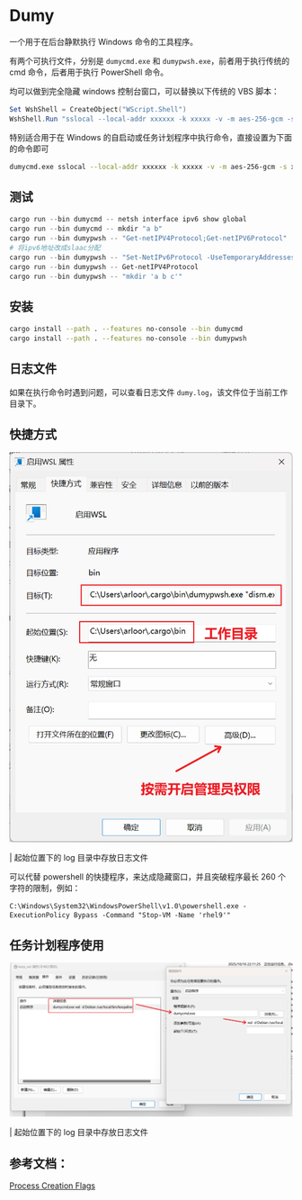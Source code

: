 # Dumy

一个用于在后台静默执行 Windows 命令的工具程序。

有两个可执行文件，分别是 `dumycmd.exe` 和 `dumypwsh.exe`，前者用于执行传统的 cmd 命令，后者用于执行 PowerShell 命令。

均可以做到完全隐藏 windows 控制台窗口，可以替换以下传统的 VBS 脚本：

```powershell
Set WshShell = CreateObject("WScript.Shell")
WshShell.Run "sslocal --local-addr xxxxxx -k xxxxx -v -m aes-256-gcm -s xxxxxxx", 0
```

特别适合用于在 Windows 的自启动或任务计划程序中执行命令，直接设置为下面的命令即可

```bash
dumycmd.exe sslocal --local-addr xxxxxx -k xxxxx -v -m aes-256-gcm -s xxxxxxx
```

## 测试

```powershell
cargo run --bin dumycmd -- netsh interface ipv6 show global
cargo run --bin dumycmd -- mkdir "a b"
cargo run --bin dumypwsh -- "Get-netIPV4Protocol;Get-netIPV6Protocol"
# 将ipv6地址改成slaac分配
cargo run --bin dumypwsh -- "Set-NetIPv6Protocol -UseTemporaryAddresses Disabled;Set-NetIPv6Protocol -RandomizeIdentifiers Disabled;Get-NetIPv6Protocol;Restart-NetAdapter -Name '以太网 6'"
cargo run --bin dumypwsh -- Get-netIPV4Protocol
cargo run --bin dumypwsh -- "mkdir 'a b c'"
```

## 安装

```bash
cargo install --path . --features no-console --bin dumycmd
cargo install --path . --features no-console --bin dumypwsh
```

## 日志文件

如果在执行命令时遇到问题，可以查看日志文件 `dumy.log`，该文件位于当前工作目录下。

## 快捷方式

![alt text](image.png)

| 起始位置下的 log 目录中存放日志文件

可以代替 powershell 的快捷程序，来达成隐藏窗口，并且突破程序最长 260 个字符的限制，例如：

```pwsh
C:\Windows\System32\WindowsPowerShell\v1.0\powershell.exe -ExecutionPolicy Bypass -Command "Stop-VM -Name 'rhel9'"
```

## 任务计划程序使用

![alt text](image-1.png)

| 起始位置下的 log 目录中存放日志文件

## 参考文档：

[Process Creation Flags](https://learn.microsoft.com/en-us/windows/win32/procthread/process-creation-flags)

